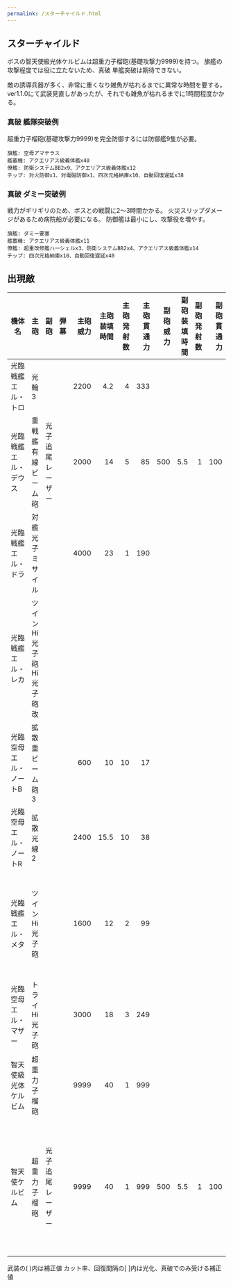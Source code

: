 ```yaml
---
permalink: /スターチャイルド.html
---
```

## スターチャイルド

ボスの智天使級光体ケルビムは超重力子榴砲(基礎攻撃力9999)を持つ。
旗艦の攻撃程度では役に立たないため、真破 単艦突破は期待できない。

敵の誘導兵器が多く、非常に重くなり雑魚が枯れるまでに異常な時間を要する。
ver1.1.0にて武装見直しがあったが、それでも雑魚が枯れるまでに1時間程度かかる。

### 真破 艦隊突破例

超重力子榴砲(基礎攻撃力9999)を完全防御するには防御艦9隻が必要。

```
旗艦: 空母アマテラス
艦載機: アクエリアス級義体艦x40
僚艦: 防衛システムBB2x9、アクエリアス級義体艦x12
チップ: 対火防御x1、対電磁防御x1、四次元格納庫x10、自動回復遅延x38
```

### 真破 ダミー突破例

戦力がギリギリのため、ボスとの戦闘に2～3時間かかる。
火災スリップダメージがあるため病院船が必要になる。
防御艦は最小にし、攻撃役を増やす。

```
旗艦: ダミー要塞
艦載機: アクエリアス級義体艦x11
僚艦: 超重改修艦ハーシェルx3、防衛システムBB2x4、アクエリアス級義体艦x14
チップ: 四次元格納庫x10、自動回復遅延x40
```

## 出現敵

<ul class="enemies-list"></ul>

| 機体名                | 主砲                     | 副砲             | 弾幕 | 主砲威力 | 主砲装填時間 | 主砲発射数 | 主砲貫通力 | 副砲威力 | 副砲装填時間 | 副砲発射数 | 副砲貫通力 | 弾幕威力 | 弾幕装填時間 | 弾幕発射数 | 弾幕貫通力 | 機関    | 設計図                     | 実弾カット | Eカット | 爆風カット | 回避率 | 爆風回避率 | 回復間隔 |    装甲 |   速度 | 対火災力 | 対電磁力 |   資金 | 功績値 | 救出人数 | 登場ステージ      |
|-----------------------|--------------------------|------------------|------|---------:|-------------:|-----------:|-----------:|---------:|-------------:|-----------:|-----------:|---------:|-------------:|-----------:|-----------:|---------|----------------------------|-----------:|--------:|-----------:|-------:|-----------:|----------|--------:|-------:|---------:|---------:|-------:|-------:|---------:|-------------------|
| 光臨戦艦エル・トロ    | 光輪3                    |                  |      |     2200 |          4.2 |          4 |        333 |          |              |            |            |          |              |            |            | 縮退炉E | 強襲揚陸艦                 |     調査中 |  調査中 |     調査中 | 調査中 |     調査中 | 調査中   |  100000 | 調査中 |   調査中 |   調査中 | 調査中 | 調査中 |   調査中 | 1、2、3、4、5     |
| 光臨戦艦エル・デウス  | 重戦艦有線ビーム砲       | 光子追尾レーザー |      |     2000 |           14 |          5 |         85 |      500 |          5.5 |          1 |        100 |          |              |            |            | 縮退炉E | 空中戦艦                   |     調査中 |  調査中 |     調査中 | 調査中 |     調査中 | 調査中   |  150000 | 調査中 |   調査中 |   調査中 | 調査中 | 調査中 |   調査中 | 1、2、3、4、5     |
| 光臨戦艦エル・ドラ    | 対艦光子ミサイル         |                  |      |     4000 |           23 |          1 |        190 |          |              |            |            |          |              |            |            | 縮退炉E | ペ級弩級戦艦改             |     調査中 |  調査中 |     調査中 | 調査中 |     調査中 | 調査中   |  200000 | 調査中 |   調査中 |   調査中 | 調査中 | 調査中 |   調査中 | 1、2、3、4、5     |
| 光臨戦艦エル・レカ    | ツインHi光子砲Hi光子砲改 |                  |      |          |              |            |            |          |              |            |            |          |              |            |            | 縮退炉E | エ級弩級戦艦改             |     調査中 |  調査中 |     調査中 | 調査中 |     調査中 | 調査中   |  250000 | 調査中 |   調査中 |   調査中 | 調査中 | 調査中 |   調査中 | 1、2、3、4、5     |
| 光臨空母エル・ノートB | 拡散重ビーム砲3          |                  |      |      600 |           10 |         10 |         17 |          |              |            |            |          |              |            |            | 縮退炉F | 青版超級空母               |     調査中 |  調査中 |     調査中 | 調査中 |     調査中 | 調査中   |  258000 | 調査中 |   調査中 |   調査中 | 調査中 | 調査中 |   調査中 | 1ボス、2、3、4、5 |
| 光臨空母エル・ノートR | 拡散光線2                |                  |      |     2400 |         15.5 |         10 |         38 |          |              |            |            |          |              |            |            | 縮退炉F | 赤版超級空母               |     調査中 |  調査中 |     調査中 | 調査中 |     調査中 | 調査中   |  286000 | 調査中 |   調査中 |   調査中 | 調査中 | 調査中 |   調査中 | 2ボス、3、4、5    |
| 光臨戦艦エル・メタ    | ツインHi光子砲           |                  |      |     1600 |           12 |          2 |         99 |          |              |            |            |          |              |            |            | 縮退炉G | 超弩級戦艦メタトロン       |     調査中 |  調査中 |     調査中 | 調査中 |     調査中 | 調査中   |  300000 | 調査中 |   調査中 |   調査中 | 調査中 | 調査中 |   調査中 | 3ボス、4、5       |
| 光臨空母エル・マザー  | トライHi光子砲           |                  |      |     3000 |           18 |          3 |        249 |          |              |            |            |          |              |            |            | 縮退炉G | 超時空戦闘母艦             |     調査中 |  調査中 |     調査中 | 調査中 |     調査中 | 調査中   |  400000 | 調査中 |   調査中 |   調査中 | 調査中 | 調査中 |   調査中 | 4ボス、5          |
| 智天使級光体ケルビム  | 超重力子榴砲             |                  |      |     9999 |           40 |          1 |        999 |          |              |            |            |          |              |            |            | 星生炉D | 権天使級光体               |     調査中 |  調査中 |     調査中 | 調査中 |     調査中 | 調査中   | 1000000 | 調査中 |   調査中 |   調査中 | 調査中 | 調査中 |   調査中 | 5ボス             |
| 智天使ケルビム        | 超重力子榴砲             | 光子追尾レーザー |      |     9999 |           40 |          1 |        999 |      500 |          5.5 |          1 |        100 |          |              |            |            | 星生炉F | 智天型空母マザーメタトロン |     調査中 |  調査中 |     調査中 | 調査中 |     調査中 | 調査中   | 1000000 | 調査中 |   調査中 |   調査中 | 調査中 | 調査中 |   調査中 | 5裏ボス(光化以上) |

武装の( )内は補正値
カット率、回復間隔の[ ]内は光化、真破でのみ受ける補正値
